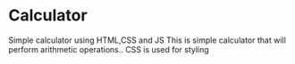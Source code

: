# Calculator
Simple calculator using HTML,CSS and JS
This is simple calculator that will perform arithmetic operations..
CSS is used for styling
